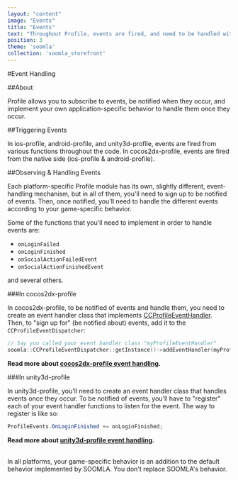 ```yaml
---
layout: "content"
image: "Events"
title: "Events"
text: "Throughout Profile, events are fired, and need to be handled with your game-specific behavior."
position: 3
theme: 'soomla'
collection: 'soomla_storefront'
---
```


#Event Handling

##About

Profile allows you to subscribe to events, be notified when they occur, and implement your own application-specific behavior to handle them once they occur.

##Triggering Events

In ios-profile, android-profile, and unity3d-profile, events are fired from various functions throughout the code. In cocos2dx-profile, events are fired from the native side (ios-profile & android-profile).

##Observing & Handling Events

Each platform-specific Profile module has its own, slightly different, event-handling mechanism, but in all of them, you'll need to sign up to be notified of events. Then, once notified, you'll need to handle the different events according to your game-specific behavior.

Some of the functions that you'll need to implement in order to handle events are:

- `onLoginFailed`
- `onLoginFinished`
- `onSocialActionFailedEvent`
- `onSocialActionFinishedEvent`

and several others.

###In cocos2dx-profile

In cocos2dx-profile, to be notified of events and handle them, you need to create an event handler class that implements [CCProfileEventHandler](https://github.com/soomla/cocos2dx-profile/blob/master/Soomla/CCProfileEventHandler.h). Then, to "sign up for" (be notified about) events, add it to the `CCProfileEventDispatcher`:

``` cpp
// Say you called your event handler class "myProfileEventHandler"
soomla::CCProfileEventDispatcher::getInstance()->addEventHandler(myProfileEventHandler);
```

**Read more about [cocos2dx-profile event handling](/docs/platforms/cocos2dx/Profile_Events).**

###In unity3d-profile

In unity3d-profile, you'll need to create an event handler class that handles events once they occur. To be notified of events, you'll have to "register" each of your event handler functions to listen for the event. The way to register is like so:

``` cs
ProfileEvents.OnLoginFinished += onLoginFinished;
```

**Read more about [unity3d-profile event handling](/docs/platforms/unity/Profile_Events).**

<br>
<div class="info-box">In all platforms, your game-specific behavior is an addition to the default behavior implemented by SOOMLA. You don't replace SOOMLA's behavior.</div>
